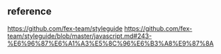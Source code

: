 


## reference 

https://github.com/fex-team/styleguide
https://github.com/fex-team/styleguide/blob/master/javascript.md#243-%E6%96%87%E6%A1%A3%E5%8C%96%E6%B3%A8%E9%87%8A
